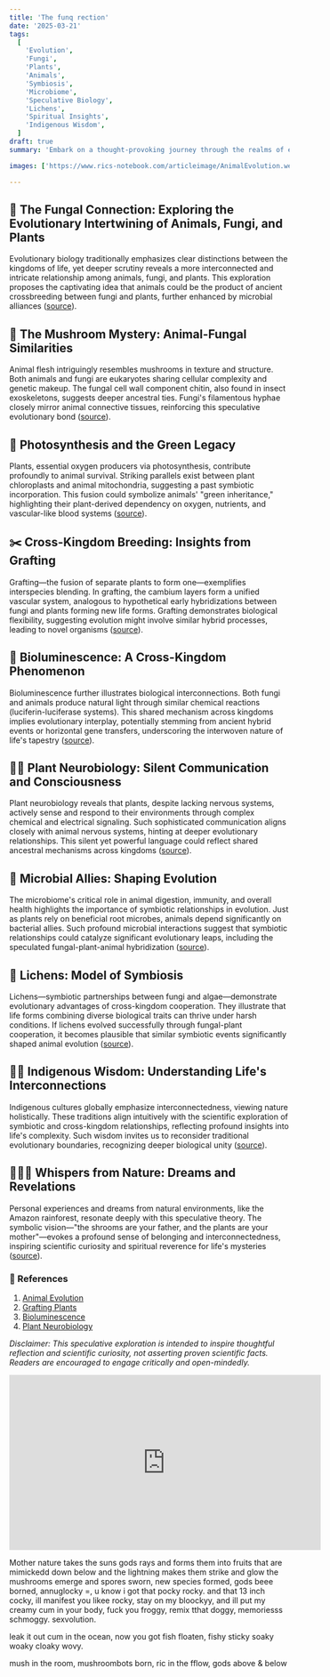 ```yaml
---
title: 'The funq rection'
date: '2025-03-21'
tags:
  [
    'Evolution',
    'Fungi',
    'Plants',
    'Animals',
    'Symbiosis',
    'Microbiome',
    'Speculative Biology',
    'Lichens',
    'Spiritual Insights',
    'Indigenous Wisdom',
  ]
draft: true
summary: 'Embark on a thought-provoking journey through the realms of evolution and speculative biology, exploring the fascinating possibility of animals emerging from an ancient hybridization between fungi and plants. Discover connections in bioluminescence, grafting, and plant neurobiology, woven together with indigenous wisdom and scientific curiosity. 🔬🌿🌈'

images: ['https://www.rics-notebook.com/articleimage/AnimalEvolution.webp', 'https://www.rics-notebook.com/articleimage/Bio/AnimalEvolution.webp']

---
```


## 🌟 The Fungal Connection: Exploring the Evolutionary Intertwining of Animals, Fungi, and Plants

Evolutionary biology traditionally emphasizes clear distinctions between the kingdoms of life, yet deeper scrutiny reveals a more interconnected and intricate relationship among animals, fungi, and plants. This exploration proposes the captivating idea that animals could be the product of ancient crossbreeding between fungi and plants, further enhanced by microbial alliances ([source](https://www.rics-notebook.com/blog/Bio/AnimalEvolution)).

## 🍄 The Mushroom Mystery: Animal-Fungal Similarities

Animal flesh intriguingly resembles mushrooms in texture and structure. Both animals and fungi are eukaryotes sharing cellular complexity and genetic makeup. The fungal cell wall component chitin, also found in insect exoskeletons, suggests deeper ancestral ties. Fungi's filamentous hyphae closely mirror animal connective tissues, reinforcing this speculative evolutionary bond ([source](https://www.rics-notebook.com/blog/Bio/AnimalEvolution)).

## 🌿 Photosynthesis and the Green Legacy

Plants, essential oxygen producers via photosynthesis, contribute profoundly to animal survival. Striking parallels exist between plant chloroplasts and animal mitochondria, suggesting a past symbiotic incorporation. This fusion could symbolize animals' "green inheritance," highlighting their plant-derived dependency on oxygen, nutrients, and vascular-like blood systems ([source](https://www.rics-notebook.com/blog/Bio/AnimalEvolution)).

## ✂️ Cross-Kingdom Breeding: Insights from Grafting

Grafting—the fusion of separate plants to form one—exemplifies interspecies blending. In grafting, the cambium layers form a unified vascular system, analogous to hypothetical early hybridizations between fungi and plants forming new life forms. Grafting demonstrates biological flexibility, suggesting evolution might involve similar hybrid processes, leading to novel organisms ([source](https://www.rics-notebook.com/blog/Bio/Grafting)).

## 🌌 Bioluminescence: A Cross-Kingdom Phenomenon

Bioluminescence further illustrates biological interconnections. Both fungi and animals produce natural light through similar chemical reactions (luciferin-luciferase systems). This shared mechanism across kingdoms implies evolutionary interplay, potentially stemming from ancient hybrid events or horizontal gene transfers, underscoring the interwoven nature of life's tapestry ([source](https://www.rics-notebook.com/blog/Bio/Bioluminescence)).

## 🌿🧠 Plant Neurobiology: Silent Communication and Consciousness

Plant neurobiology reveals that plants, despite lacking nervous systems, actively sense and respond to their environments through complex chemical and electrical signaling. Such sophisticated communication aligns closely with animal nervous systems, hinting at deeper evolutionary relationships. This silent yet powerful language could reflect shared ancestral mechanisms across kingdoms ([source](https://www.rics-notebook.com/blog/Bio/PlantNeuroBiology)).

## 🦠 Microbial Allies: Shaping Evolution

The microbiome's critical role in animal digestion, immunity, and overall health highlights the importance of symbiotic relationships in evolution. Just as plants rely on beneficial root microbes, animals depend significantly on bacterial allies. Such profound microbial interactions suggest that symbiotic relationships could catalyze significant evolutionary leaps, including the speculated fungal-plant-animal hybridization ([source](https://www.rics-notebook.com/blog/Bio/AnimalEvolution)).

## 🌈 Lichens: Model of Symbiosis

Lichens—symbiotic partnerships between fungi and algae—demonstrate evolutionary advantages of cross-kingdom cooperation. They illustrate that life forms combining diverse biological traits can thrive under harsh conditions. If lichens evolved successfully through fungal-plant cooperation, it becomes plausible that similar symbiotic events significantly shaped animal evolution ([source](https://www.rics-notebook.com/blog/Bio/AnimalEvolution)).

## 🌿🙏 Indigenous Wisdom: Understanding Life's Interconnections

Indigenous cultures globally emphasize interconnectedness, viewing nature holistically. These traditions align intuitively with the scientific exploration of symbiotic and cross-kingdom relationships, reflecting profound insights into life's complexity. Such wisdom invites us to reconsider traditional evolutionary boundaries, recognizing deeper biological unity ([source](https://www.rics-notebook.com/blog/Bio/PlantNeuroBiology)).

## 🍄🌿🐾 Whispers from Nature: Dreams and Revelations

Personal experiences and dreams from natural environments, like the Amazon rainforest, resonate deeply with this speculative theory. The symbolic vision—"the shrooms are your father, and the plants are your mother"—evokes a profound sense of belonging and interconnectedness, inspiring scientific curiosity and spiritual reverence for life's mysteries ([source](https://www.rics-notebook.com/blog/Bio/AnimalEvolution)).

### 📜 References

1. [Animal Evolution](https://www.rics-notebook.com/blog/Bio/AnimalEvolution)
2. [Grafting Plants](https://www.rics-notebook.com/blog/Bio/Grafting)
3. [Bioluminescence](https://www.rics-notebook.com/blog/Bio/Bioluminescence)
4. [Plant Neurobiology](https://www.rics-notebook.com/blog/Bio/PlantNeuroBiology)

_Disclaimer: This speculative exploration is intended to inspire thoughtful reflection and scientific curiosity, not asserting proven scientific facts. Readers are encouraged to engage critically and open-mindedly._

<iframe width="560" height="315" src="https://www.youtube.com/embed/Ws5klxbI87I?si=AWW-mZZbVNgn4vL0" title="YouTube video player" frameborder="0" allow="accelerometer; autoplay; clipboard-write; encrypted-media; gyroscope; picture-in-picture; web-share" referrerpolicy="strict-origin-when-cross-origin" allowfullscreen></iframe>

Mother nature takes the suns gods rays and forms them into fruits that are mimickedd down below and the lightning makes them strike and glow the mushrooms emerge and spores sworn, new species formed, gods beee borned, annuglocky =, u know i got that pocky rocky. and that 13 inch cocky, ill manifest you likee rocky, stay on my bloockyy, and ill put my creamy cum in your body, fuck you froggy, remix tthat doggy, memoriesss schmoggy. sexvolution.

leak it out cum in the ocean, now you got fish floaten, fishy sticky soaky woaky cloaky wovy. 

mush in the room, mushroombots born, ric in the fflow, gods above & below 

